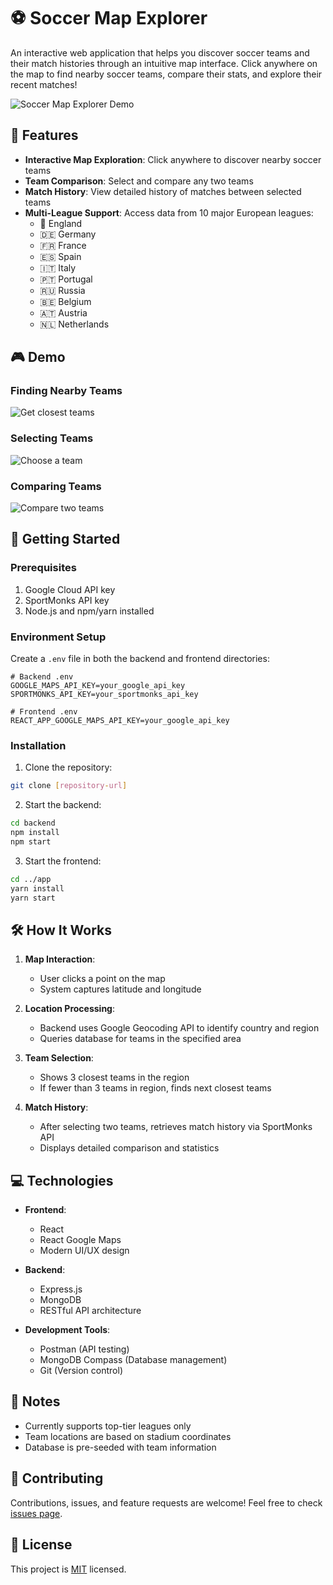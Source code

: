 # ⚽ Soccer Map Explorer

An interactive web application that helps you discover soccer teams and their match histories through an intuitive map interface. Click anywhere on the map to find nearby soccer teams, compare their stats, and explore their recent matches!

![Soccer Map Explorer Demo](https://i.ibb.co/z4mpGSr/ezgif-6-b1be4cc9b465.gif)

## 🌟 Features

- **Interactive Map Exploration**: Click anywhere to discover nearby soccer teams
- **Team Comparison**: Select and compare any two teams
- **Match History**: View detailed history of matches between selected teams
- **Multi-League Support**: Access data from 10 major European leagues:
  - 🏴󠁧󠁢󠁥󠁮󠁧󠁿 England
  - 🇩🇪 Germany
  - 🇫🇷 France
  - 🇪🇸 Spain
  - 🇮🇹 Italy
  - 🇵🇹 Portugal
  - 🇷🇺 Russia
  - 🇧🇪 Belgium
  - 🇦🇹 Austria
  - 🇳🇱 Netherlands

## 🎮 Demo

### Finding Nearby Teams
![Get closest teams](https://i.ibb.co/z4mpGSr/ezgif-6-b1be4cc9b465.gif)

### Selecting Teams
![Choose a team](https://i.ibb.co/Wk8SSB2/ezgif-6-dc3ac2c2c566.gif)

### Comparing Teams
![Compare two teams](https://i.ibb.co/b655jDv/ezgif-6-96cb35c80b3b.gif)

## 🚀 Getting Started

### Prerequisites

1. Google Cloud API key
2. SportMonks API key
3. Node.js and npm/yarn installed

### Environment Setup

Create a `.env` file in both the backend and frontend directories:

```env
# Backend .env
GOOGLE_MAPS_API_KEY=your_google_api_key
SPORTMONKS_API_KEY=your_sportmonks_api_key

# Frontend .env
REACT_APP_GOOGLE_MAPS_API_KEY=your_google_api_key
```

### Installation

1. Clone the repository:
```bash
git clone [repository-url]
```

2. Start the backend:
```bash
cd backend
npm install
npm start
```

3. Start the frontend:
```bash
cd ../app
yarn install
yarn start
```

## 🛠️ How It Works

1. **Map Interaction**:
   - User clicks a point on the map
   - System captures latitude and longitude

2. **Location Processing**:
   - Backend uses Google Geocoding API to identify country and region
   - Queries database for teams in the specified area

3. **Team Selection**:
   - Shows 3 closest teams in the region
   - If fewer than 3 teams in region, finds next closest teams

4. **Match History**:
   - After selecting two teams, retrieves match history via SportMonks API
   - Displays detailed comparison and statistics

## 💻 Technologies

- **Frontend**:
  - React
  - React Google Maps
  - Modern UI/UX design

- **Backend**:
  - Express.js
  - MongoDB
  - RESTful API architecture

- **Development Tools**:
  - Postman (API testing)
  - MongoDB Compass (Database management)
  - Git (Version control)

## 📝 Notes

- Currently supports top-tier leagues only
- Team locations are based on stadium coordinates
- Database is pre-seeded with team information

## 🤝 Contributing

Contributions, issues, and feature requests are welcome! Feel free to check [issues page](link-to-issues).

## 📝 License

This project is [MIT](link-to-license) licensed.